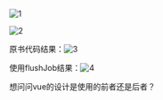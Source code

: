 ![1](/img/1.png)

![2](/img/2.png)

原书代码结果：![3](/img/3.png)

使用flushJob结果：![4](/img/4.png)

想问问vue的设计是使用的前者还是后者？